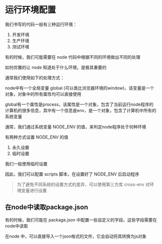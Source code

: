 # 运行环境配置

我们书写的代码一般有三种运行环境：

1. 开发环境
2. 生产环境
3. 测试环境

有的时候，我们可能需要在 node 代码中根据不同的环境做出不同的处理

如何优雅的让 node 知道处于什么环境，是极其重要的

通常我们使用如下的处理方式：

node中有一个全局变量 global (可以类比浏览器环境的window)，该变量是一个对象，对象中的所有属性均可以直接使用

global有一个属性是process，该属性是一个对象，包含了当前运行node程序的计算机的很多信息，其中有一个信息是env，是一个对象，包含了计算机中所有的系统变量

通常，我们通过系统变量 NODE_ENV 的值，来判定node程序处于何种环境

有两种方式设置 NODE_ENV 的值

1. 永久设置
2. 临时设置

我们一般使用临时设置

因此，我们可以配置 scripts 脚本，在设置好了 NODE_ENV 后启动程序

> 为了避免不同系统的设置方式的差异，可以使用第三方库 cross-env 对环境变量进行设置

## 在node中读取package.json

有的时候，我们可能在 package.json 中配置一些自定义的字段，这些字段需要在node中读取

在node 中，可以直接导入一个json格式的文件，它会自动将其转换为js对象